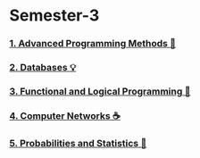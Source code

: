 # Semester-3
### [1. Advanced Programming Methods 🌸](https://github.com/biancabotezatu2909/Advanced-Programming-Methods)
### [2. Databases 💡](https://github.com/biancabotezatu2909/Databases)
### [3. Functional and Logical Programming 🍕](https://github.com/biancabotezatu2909/Functional-and-Logical-Programming)
### [4. Computer Networks ☕](https://github.com/biancabotezatu2909/Computer-Networks)
### [5. Probabilities and Statistics 📌](https://github.com/biancabotezatu2909/Probabilities-and-Statistics)
